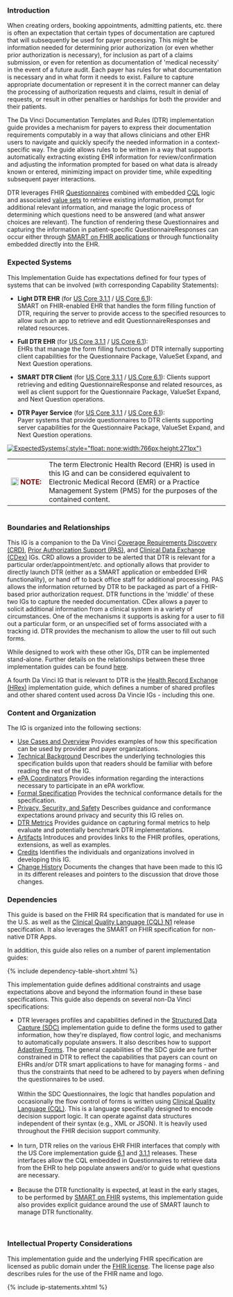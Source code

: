 <link rel="stylesheet" type="text/css" href="formatting.css" />

### Introduction
When creating orders, booking appointments, admitting patients, etc. there is often an expectation that certain types of documentation are captured that will subsequently be used for payer processing.  This might be information needed for determining prior authorization (or even whether prior authorization is necessary), for inclusion as part of a claims submission, or even for retention as documentation of 'medical necessity' in the event of a future audit.  Each payer has rules for what documentation is necessary and in what form it needs to exist.  Failure to capture appropriate documentation or represent it in the correct manner can delay the processing of authorization requests and claims, result in denial of requests, or result in other penalties or hardships for both the provider and their patients.

The Da Vinci Documentation Templates and Rules (DTR) implementation guide provides a mechanism for payers to express their documentation requirements computably in a way that allows clinicians and other EHR users to navigate and quickly specify the needed information in a context-specific way.  The guide allows rules to be written in a way that supports automatically extracting existing EHR information for review/confirmation and adjusting the information prompted for based on what data is already known or entered, minimizing impact on provider time, while expediting subsequent payer interactions.

DTR leverages FHIR [Questionnaires](http://hl7.org/fhir/R4/questionnaire.html) combined with embedded [CQL](http://cql.hl7.org/N1/) logic and associated [value sets](artifacts.html#terminology-value-sets) to retrieve existing information, prompt for additional relevant information, and manage the logic process of determining which questions need to be answered (and what answer choices are relevant).  The function of rendering these Questionnaires and capturing the information in patient-specific QuestionnaireResponses can occur either through [SMART on FHIR applications](http://hl7.org/fhir/smart-app-launch/index.html) or through functionality embedded directly into the EHR.

### Expected Systems
This Implementation Guide has expectations defined for four types of systems that can be involved (with corresponding Capability Statements):
* **Light DTR EHR** (for [US Core 3.1.1](CapabilityStatement-light-dtr-ehr-311.html) / [US Core 6.1](CapabilityStatement-light-dtr-ehr-610.html)):  
  SMART on FHIR-enabled EHR that handles the form filling function of DTR, requiring the server to provide access to the specified resources to allow such an app to retrieve and edit QuestionnaireResponses and related resources.
    
* **Full DTR EHR** (for [US Core 3.1.1](CapabilityStatement-full-dtr-ehr-311.html) / [US Core 6.1](CapabilityStatement-full-dtr-ehr-610.html)):  
  EHRs that manage the form filling functions of DTR internally supporting client capabilities for the Questionnaire Package, ValueSet Expand, and Next Question operations.
    
*  **SMART DTR Client** (for [US Core 3.1.1](CapabilityStatement-smart-dtr-client-311.html) / [US Core 6.1](CapabilityStatement-smart-dtr-client-610.html)): 
  Clients support retrieving and editing QuestionnaireResponse and related resources, as well as client support for the Questionnaire Package, ValueSet Expand, and Next Question operations.
    
* **DTR Payer Service** (for [US Core 3.1.1](CapabilityStatement-dtr-payer-service-311.html) / [US Core 6.1](CapabilityStatement-dtr-payer-service-610.html)):  
  Payer systems that provide questionnaires to DTR clients supporting server capabilities for the Questionnaire Package, ValueSet Expand, and Next Question operations.


[![ExpectedSystems](Actors.png){:style="float: none;width:766px;height:271px"}](Actors.png "Expected Systems")
  

<div markdown="1" class="notebox">
  <table style="border: none; margin-bottom: 0px;">
    <tr><td style="width: 72px; border: none"><img src="Note.png" style="float: left; width:18px; height:18px; margin: 0px;">&nbsp;<b><span style="color:maroon;">NOTE:</span></b></td>
      <td style="border: none"> <!-- Note Text Here -->
 The term Electronic Health Record (EHR) is used in this IG and can be considered equivalent to Electronic Medical Record (EMR) or a Practice Management System (PMS) for the purposes of the contained content.
      </td></tr>
  </table>
</div><br>

### Boundaries and Relationships
This IG is a companion to the Da Vinci [Coverage Requirements Discovery (CRD)](https://build.fhir.org/ig/HL7/davinci-crd/), [Prior Authorization Support (PAS)](http://build.fhir.org/ig/HL7/davinci-pas/), and [Clinical Data Exchange (CDex)](https://hl7.org/fhir/us/davinci-cdex/index.html) IGs.  CRD allows a provider to be alerted that DTR is relevant for a particular order/appointment/etc. and optionally allows that provider to directly launch DTR (either as a SMART application or embedded EHR functionality), or hand off to back office staff for additional processing.  PAS allows the information returned by DTR to be packaged as part of a FHIR-based prior authorization request.  DTR functions in the 'middle' of these two IGs to capture the needed documentation.  CDex allows a payer to solicit additional information from a clinical system in a variety of circumstances.  One of the mechanisms it supports is asking for a user to fill out a particular form, or an unspecified set of forms associated with a tracking id.  DTR provides the mechanism to allow the user to fill out such forms.

While designed to work with these other IGs, DTR can be implemented stand-alone.  Further details on the relationships between these three implementation guides can be found [here](usecases.html#da-vinci-burden-reduction).

A fourth Da Vinci IG that is relevant to DTR is the [Health Record Exchange (HRex)](https://build.fhir.org/ig/HL7/davinci-ehrx/) implementation guide, which defines a number of shared profiles and other shared content used across Da Vincie IGs - including this one.

<!-- There are also two distinct sets of capabilities, one for [USCDI 1 (US-Core 3.1.1)]({{hl7.fhir.us.core.3.1.1}}/index.html) and one for [USCDI 3 (US-Core 6.1.0)]({{site.data.fhir.ver.uscore}}/index.html). Ideally payers will be able to handle both, but they are not presently required to. -->

### Content and Organization
The IG is organized into the following sections:

* [Use Cases and Overview](usecases.html) Provides examples of how this specification can be used by provider and payer organizations.
* [Technical Background](background.html) Describes the underlying technologies this specification builds upon that readers should be familiar with before reading the rest of the IG.
* [ePA Coordinators](epa.html) Provides information regarding the interactions necessary to participate in an ePA workflow.
* [Formal Specification](specification.html) Provides the technical conformance details for the specification.
* [Privacy, Security, and Safety](security.html) Describes guidance and conformance expectations around privacy and security this IG relies on.
* [DTR Metrics](metrics.html) Provides guidance on capturing formal metrics to help evaluate and potentially benchmark DTR implementations.
* [Artifacts](allartifacts.html) Introduces and provides links to the FHIR profiles, operations, extensions, as well as examples.
* [Credits](credits.html) Identifies the individuals and organizations involved in developing this IG.
* [Change History](changehistory.html) Documents the changes that have been made to this IG in its different releases and pointers to the discussion that drove those changes.
   
### Dependencies
This guide is based on the FHIR R4 specification that is mandated for use in the U.S. as well as the [Clinical Quality Language (CQL) N1](http://cql.hl7.org/N1/) release specification. It also leverages the SMART on FHIR specification for non-native DTR Apps.

In addition, this guide also relies on a number of parent implementation guides:

{% include dependency-table-short.xhtml %}

This implementation guide defines additional constraints and usage expectations above and beyond the information found in these base specifications.
This guide also depends on several non-Da Vinci specifications:

<div markdown="1" class="pbox">
<ul>
    <li>
        DTR leverages profiles and capabilities defined in the <a href="http://hl7.org/fhir/uv/sdc/STU3/">Structured Data Capture (SDC)</a> implementation guide to define the forms used to gather information, how they're displayed, flow control logic, and mechanisms to automatically populate answers.  It also describes how to support <a href="specification.html#adaptive-form-considerations">Adaptive Forms</a>.  The general capabilities of the SDC guide are further constrained in DTR to reflect the capabilities that payers can count on EHRs and/or DTR smart applications to have for managing forms - and thus the constraints that need to be adhered to by payers when defining the questionnaires to be used.
        <br><br>
        Within the SDC Questionnaires, the logic that handles population and occasionally the flow control of forms is written using <a href="http://cql.hl7.org/N1/">Clinical Quality Language (CQL)</a>.  This is a language specifically designed to encode decision support logic.  It can operate against data structures independent of their syntax (e.g., XML or JSON).  It is heavily used throughout the FHIR decision support community.
    </li>
    <br>
    <li>
        In turn, DTR relies on the various EHR FHIR interfaces that comply with the US Core implementation guide <a href="{{site.data.fhir.ver.uscore6}}">6.1</a> and <a href="{{site.data.fhir.ver.uscore3}}">3.1.1</a> releases.  These interfaces allow the CQL embedded in Questionnaires to retrieve data from the EHR to help populate answers and/or to guide what questions are necessary. 
    </li>
    <br>
    <li>
       Because the DTR functionality is expected, at least in the early stages, to be performed by <a href="http://hl7.org/fhir/smart-app-launch/index.html">SMART on FHIR</a> systems, this implementation guide also provides explicit guidance around the use of SMART launch to manage DTR functionality.
    </li>
</ul>
</div>
<br>

### Intellectual Property Considerations
This implementation guide and the underlying FHIR specification are licensed as public domain under the [FHIR license](http://hl7.org/fhir/R4/license.html#license). The license page also describes rules for the use of the FHIR name and logo.

<div markdown="1" class="pbox">

{% include ip-statements.xhtml %}

</div>
<br>